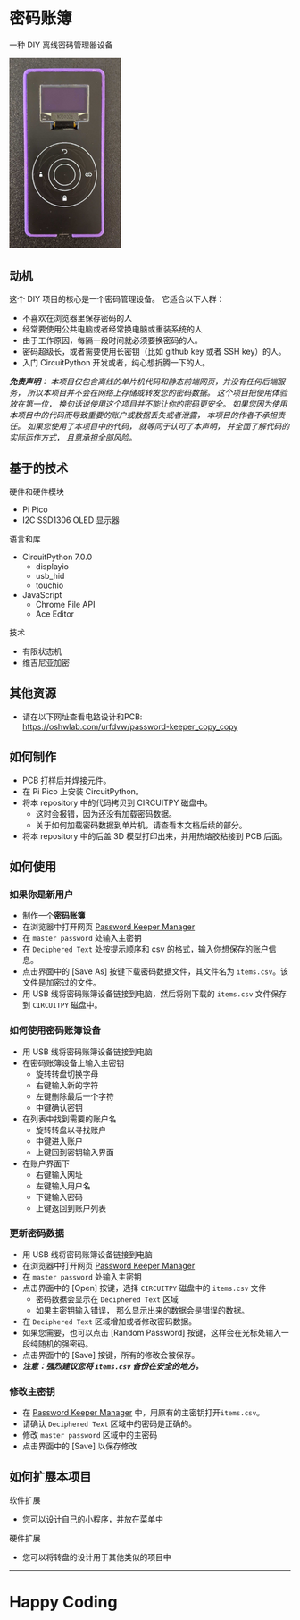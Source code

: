 # 密码账簿
一种 DIY 离线密码管理器设备

<img src="media/2022-05-08-17-01-17.png" style="width:200px;"/>

## 动机
这个 DIY 项目的核心是一个密码管理设备。
它适合以下人群：
- 不喜欢在浏览器里保存密码的人
- 经常要使用公共电脑或者经常换电脑或重装系统的人
- 由于工作原因，每隔一段时间就必须要换密码的人。
- 密码超级长，或者需要使用长密钥（比如 github key 或者 SSH key）的人。
- 入门 CircuitPython 开发或者，纯心想折腾一下的人。

***免责声明**：
本项目仅包含离线的单片机代码和静态前端网页，并没有任何后端服务，
所以本项目并不会在网络上存储或转发您的密码数据。
这个项目把使用体验放在第一位，
换句话说使用这个项目并不能让你的密码更安全。
如果您因为使用本项目中的代码而导致重要的账户或数据丢失或者泄露，
本项目的作者不承担责任。
如果您使用了本项目中的代码，
就等同于认可了本声明，
并全面了解代码的实际运作方式，
且意承担全部风险。*

## 基于的技术
硬件和硬件模块
- Pi Pico
- I2C SSD1306 OLED 显示器

语言和库
- CircuitPython 7.0.0
    - displayio
    - usb_hid
    - touchio
- JavaScript
    - Chrome File API
    - Ace Editor

技术
- 有限状态机
- 维吉尼亚加密

## 其他资源
- 请在以下网址查看电路设计和PCB: https://oshwlab.com/urfdvw/password-keeper_copy_copy

## 如何制作
- PCB 打样后并焊接元件。
- 在 Pi Pico 上安装 CircuitPython。
- 将本 repository 中的代码拷贝到 CIRCUITPY 磁盘中。
    - 这时会报错，因为还没有加载密码数据。
    - 关于如何加载密码数据到单片机，请查看本文档后续的部分。
- 将本 repository 中的后盖 3D 模型打印出来，并用热熔胶粘接到 PCB 后面。

## 如何使用

### 如果你是新用户
- 制作一个**密码账簿**
- 在浏览器中打开网页 [Password Keeper Manager](https://urfdvw.github.io/Password-Keeper/)
- 在 `master password` 处输入主密钥
- 在 `Deciphered Text` 处按提示顺序和 csv 的格式，输入你想保存的账户信息。
- 点击界面中的 [Save As] 按键下载密码数据文件，其文件名为 `items.csv`。该文件是加密过的文件。
- 用 USB 线将密码账簿设备链接到电脑，然后将刚下载的 `items.csv` 文件保存到 `CIRCUITPY` 磁盘中。

### 如何使用**密码账簿**设备
- 用 USB 线将密码账簿设备链接到电脑
- 在密码账簿设备上输入主密钥
    - 旋转转盘切换字母
    - 右键输入新的字符
    - 左键删除最后一个字符
    - 中键确认密钥
- 在列表中找到需要的账户名
    - 旋转转盘以寻找账户
    - 中键进入账户
    - 上键回到密钥输入界面
- 在账户界面下
    - 右键输入网址
    - 左键输入用户名
    - 下键输入密码
    - 上键返回到账户列表

### 更新密码数据
- 用 USB 线将密码账簿设备链接到电脑
- 在浏览器中打开网页 [Password Keeper Manager](https://urfdvw.github.io/Password-Keeper/)
- 在 `master password` 处输入主密钥
- 点击界面中的 [Open] 按键，选择 `CIRCUITPY` 磁盘中的 `items.csv` 文件
    - 密码数据会显示在 `Deciphered Text` 区域
    - 如果主密钥输入错误， 那么显示出来的数据会是错误的数据。
- 在 `Deciphered Text` 区域增加或者修改密码数据。
- 如果您需要，也可以点击 [Random Password] 按键，这样会在光标处输入一段纯随机的强密码。
- 点击界面中的 [Save] 按键，所有的修改会被保存。
- ***注意：强烈建议您将 `items.csv` 备份在安全的地方。*** 

### 修改主密钥
- 在 [Password Keeper Manager](https://urfdvw.github.io/Password-Keeper/) 中，用原有的主密钥打开`items.csv`。
- 请确认 `Deciphered Text` 区域中的密码是正确的。
- 修改 `master password` 区域中的主密码
- 点击界面中的 [Save] 以保存修改

## 如何扩展本项目
软件扩展
- 您可以设计自己的小程序，并放在菜单中

硬件扩展
- 您可以将转盘的设计用于其他类似的项目中

---
# Happy Coding
